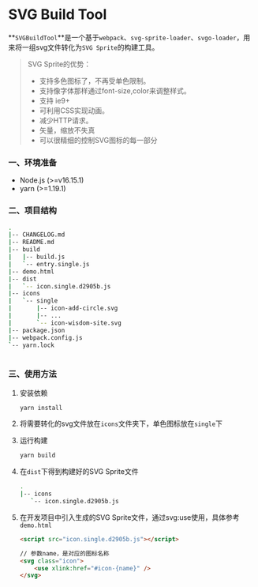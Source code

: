 # SVG Build Tool

**`SVGBuildTool`**是一个基于`webpack`、`svg-sprite-loader`、`svgo-loader`，用来将一组svg文件转化为`SVG Sprite`的构建工具。

> SVG Sprite的优势：
>
> - 支持多色图标了，不再受单色限制。
> - 支持像字体那样通过font-size,color来调整样式。
> - 支持 ie9+
> - 可利用CSS实现动画。
> - 减少HTTP请求。
> - 矢量，缩放不失真
> - 可以很精细的控制SVG图标的每一部分

### 一、环境准备

- Node.js (>=v16.15.1)
- yarn (>=1.19.1)



### 二、项目结构

```bash
.
|-- CHANGELOG.md
|-- README.md 
|-- build
|   |-- build.js
|   `-- entry.single.js
|-- demo.html
|-- dist
|   `-- icon.single.d2905b.js
|-- icons
|   `-- single
|       |-- icon-add-circle.svg
|       |-- ...
|       `-- icon-wisdom-site.svg
|-- package.json
|-- webpack.config.js
`-- yarn.lock
		

```

### 三、使用方法

1. 安装依赖

   ```bash
   yarn install
   ```

   

2. 将需要转化的svg文件放在`icons`文件夹下，单色图标放在`single`下

3. 运行构建

   ```bash
   yarn build
   ```

4. 在`dist`下得到构建好的SVG Sprite文件

   ```bash
   .
   |-- icons
      `-- icon.single.d2905b.js
   ```

   

5. 在开发项目中引入生成的SVG Sprite文件，通过svg:use使用，具体参考`demo.html`

   ```html
   <script src="icon.single.d2905b.js"></script>
   
   // 参数name，是对应的图标名称
   <svg class="icon">
       <use xlink:href="#icon-{name}" />
   </svg>
   ```

   



